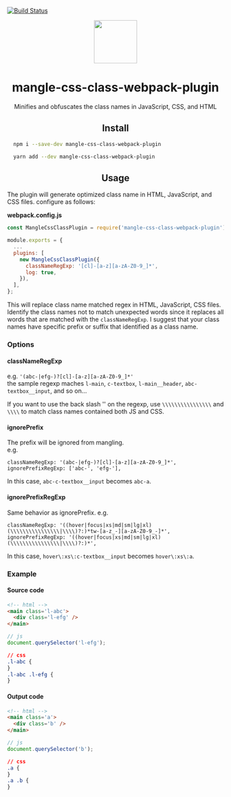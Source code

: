 [![Build Status](https://travis-ci.org/sndyuk/mangle-css-class-webpack-plugin.svg?branch=master)](https://travis-ci.org/sndyuk/mangle-css-class-webpack-plugin)

<div align="center">
  <a href="https://github.com/webpack/webpack">
    <img width="100" height="100"
      src="https://raw.githubusercontent.com/webpack/media/master/logo/icon-square-big.png">
  </a>
  <h1>mangle-css-class-webpack-plugin</h1>
  <p>Minifies and obfuscates the class names in JavaScript, CSS, and HTML</p>
</div>

<h2 align="center">Install</h2>

```bash
  npm i --save-dev mangle-css-class-webpack-plugin
```

```bash
  yarn add --dev mangle-css-class-webpack-plugin
```

<h2 align="center">Usage</h2>

The plugin will generate optimized class name in HTML, JavaScript, and CSS files.
configure as follows:

**webpack.config.js**
```js
const MangleCssClassPlugin = require('mangle-css-class-webpack-plugin');

module.exports = {
  ...
  plugins: [
    new MangleCssClassPlugin({
      classNameRegExp: '[cl]-[a-z][a-zA-Z0-9_]*',
      log: true,
    }),
  ],
};
```

This will replace class name matched regex in HTML, JavaScript, CSS files. Identify the class names not to match unexpected words since it replaces all words that are matched with the `classNameRegExp`.
I suggest that your class names have specific prefix or suffix that identified as a class name.

### Options
#### classNameRegExp
e.g. `'(abc-|efg-)?[cl]-[a-z][a-zA-Z0-9_]*'`  
the sample regexp maches `l-main`, `c-textbox`, `l-main__header`, `abc-textbox__input`, and so on...  

If you want to use the back slash '\' on the regexp, use `\\\\\\\\\\\\\\\\` and `\\\\` to match class names contained both JS and CSS.

#### ignorePrefix
The prefix will be ignored from mangling.  
e.g.
```
classNameRegExp: '(abc-|efg-)?[cl]-[a-z][a-zA-Z0-9_]*',
ignorePrefixRegExp: ['abc-', 'efg-'],
```
In this case, `abc-c-textbox__input` becomes `abc-a`.

#### ignorePrefixRegExp
Same behavior as ignorePrefix.
e.g.
```
classNameRegExp: '((hover|focus|xs|md|sm|lg|xl)(\\\\\\\\\\\\\\\\|\\\\)?:)*tw-[a-z_-][a-zA-Z0-9_-]*',
ignorePrefixRegExp: '((hover|focus|xs|md|sm|lg|xl)(\\\\\\\\\\\\\\\\|\\\\)?:)*',
```
In this case, `hover\:xs\:c-textbox__input` becomes `hover\:xs\:a`.

### Example
#### Source code
```html
<!-- html -->
<main class='l-abc'>
  <div class='l-efg' />
</main>
```

```js
// js
document.querySelector('l-efg');
```

```css
// css
.l-abc {
}
.l-abc .l-efg {
}
```

#### Output code

```html
<!-- html -->
<main class='a'>
  <div class='b' />
</main>
```

```js
// js
document.querySelector('b');
```

```css
// css
.a {
}
.a .b {
}
```
